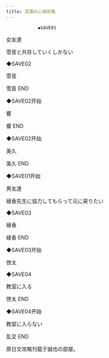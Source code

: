 ```yaml
---
title: 混濁の心魂攻略
---
```


                ◆SAVE01

女友達

雪音と共存していくしかない

◆SAVE02

雪音



雪音 END



◆SAVE02开始

響



響 END



◆SAVE02开始

美久



美久 END



◆SAVE01开始

男友達

綾香先生に協力してもらって元に戻りたい

◆SAVE03

綾香



綾香 END



◆SAVE03开始

啓太

◆SAVE04

教室に入る



啓太 END



◆SAVE04开始

教室に入らない



乱交 END



原日文攻略刊载于誠也の部屋。


              
